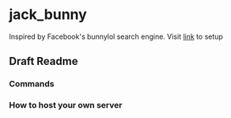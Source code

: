 # jack_bunny
Inspired by Facebook's bunnylol search engine.
Visit [link](http://ec2-54-214-90-54.us-west-2.compute.amazonaws.com) to setup

## Draft Readme

### Commands

### How to host your own server
